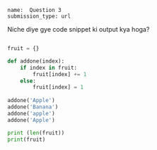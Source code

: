 ```ngMeta
name:  Question 3
submission_type: url
```

Niche diye gye code snippet ki output kya hoga?


```python

fruit = {}

def addone(index):
    if index in fruit:
        fruit[index] += 1
    else:
        fruit[index] = 1
        
addone('Apple')
addone('Banana')
addone('apple')
addone('Apple')

print (len(fruit))
print(fruit)
 ```

